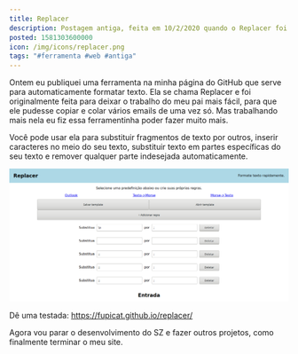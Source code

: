 ```yaml
---
title: Replacer
description: Postagem antiga, feita em 10/2/2020 quando o Replacer foi criado.
posted: 1581303600000
icon: /img/icons/replacer.png
tags: "#ferramenta #web #antiga"
---
```

Ontem eu publiquei uma ferramenta na minha página do GitHub que serve para automaticamente formatar texto. Ela se chama Replacer e foi originalmente feita para deixar o trabalho do meu pai mais fácil, para que ele pudesse copiar e colar vários emails de uma vez só. Mas trabalhando mais nela eu fiz essa ferramentinha poder fazer muito mais.

Você pode usar ela para substituir fragmentos de texto por outros, inserir caracteres no meio do seu texto, substituir texto em partes específicas do seu texto e remover qualquer parte indesejada automaticamente.

![](/img/blog/replacer/ReplacerScreenshot.png)

Dê uma testada: https://fupicat.github.io/replacer/

Agora vou parar o desenvolvimento do SZ e fazer outros projetos, como finalmente terminar o meu site.